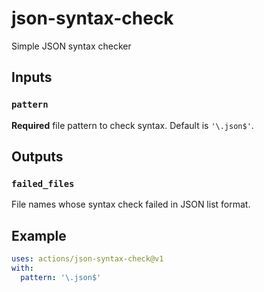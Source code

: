 # json-syntax-check

Simple JSON syntax checker

## Inputs

### `pattern`

**Required** file pattern to check syntax. Default is `'\.json$'`.

## Outputs

### `failed_files`

File names whose syntax check failed in JSON list format.

## Example

```yaml
uses: actions/json-syntax-check@v1
with:
  pattern: '\.json$'
```
